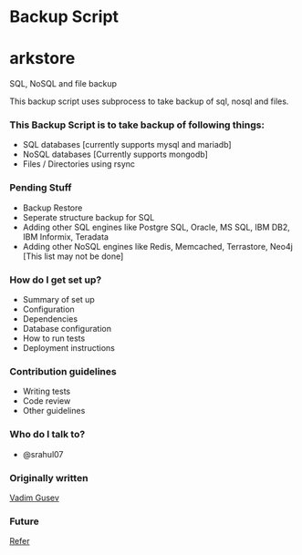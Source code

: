 # Backup Script #
# arkstore
SQL, NoSQL and file backup

This backup script uses subprocess to take backup of sql, nosql and files.

### This Backup Script is to take backup of following things: ###

* SQL databases [currently supports mysql and mariadb]
* NoSQL databases [Currently supports mongodb]
* Files / Directories using rsync


### Pending Stuff ###
* Backup Restore
* Seperate structure backup for SQL
* Adding other SQL engines like Postgre SQL, Oracle, MS SQL, IBM DB2, IBM Informix, Teradata
* Adding other NoSQL engines like Redis, Memcached, Terrastore, Neo4j [This list may not be done]


### How do I get set up? ###

* Summary of set up
* Configuration
* Dependencies
* Database configuration
* How to run tests
* Deployment instructions

### Contribution guidelines ###

* Writing tests
* Code review
* Other guidelines

### Who do I talk to? ###

* @srahul07

### Originally written ###

[Vadim Gusev](https://gist.github.com/vadimii/5002455)


### Future ###
[Refer](http://blog.mongodirector.com/automatic-mongodb-backup/)
